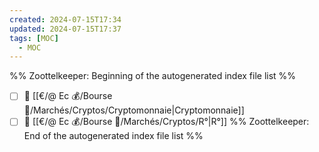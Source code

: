```yaml
---
created: 2024-07-15T17:34
updated: 2024-07-15T17:37
tags: [MOC]
  - MOC
---
```

%% Zoottelkeeper: Beginning of the autogenerated index file list  %%
- [ ] 📄 [[€/@ Ec 💰/Bourse 👛/Marchés/Cryptos/Cryptomonnaie|Cryptomonnaie]]
- [ ] 📄 [[€/@ Ec 💰/Bourse 👛/Marchés/Cryptos/R°|R°]]
%% Zoottelkeeper: End of the autogenerated index file list  %%
